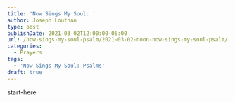 ```yaml
---
title: 'Now Sings My Soul: '
author: Joseph Louthan
type: post
publishDate: 2021-03-02T12:00:00-06:00
url: /now-sings-my-soul-psalm/2021-03-02-noon-now-sings-my-soul-psalm/
categories:
  - Prayers
tags:
  - 'Now Sings My Soul: Psalms'
draft: true
---
```

<div style="font-variant: small-caps;">

</div>
    start-here
